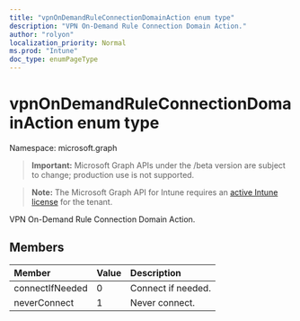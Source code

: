 ```yaml
---
title: "vpnOnDemandRuleConnectionDomainAction enum type"
description: "VPN On-Demand Rule Connection Domain Action."
author: "rolyon"
localization_priority: Normal
ms.prod: "Intune"
doc_type: enumPageType
---
```


# vpnOnDemandRuleConnectionDomainAction enum type

Namespace: microsoft.graph

> **Important:** Microsoft Graph APIs under the /beta version are subject to change; production use is not supported.

> **Note:** The Microsoft Graph API for Intune requires an [active Intune license](https://go.microsoft.com/fwlink/?linkid=839381) for the tenant.

VPN On-Demand Rule Connection Domain Action.

## Members
|Member|Value|Description|
|:---|:---|:---|
|connectIfNeeded|0|Connect if needed.|
|neverConnect|1|Never connect.|



